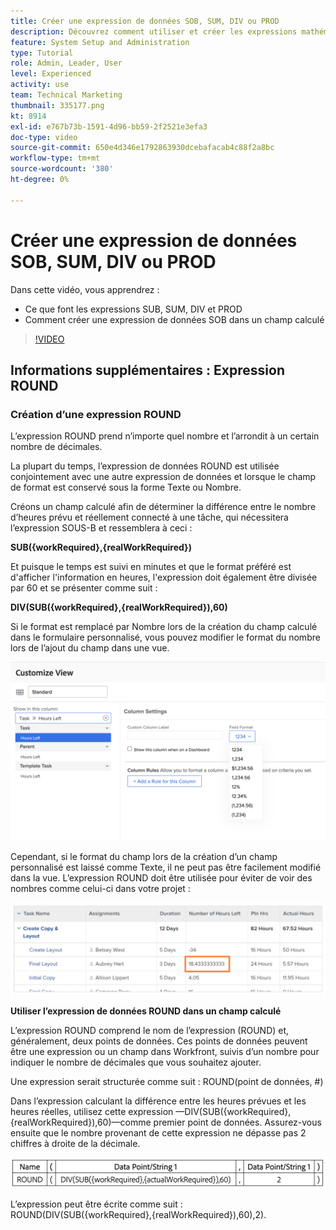 ```yaml
---
title: Créer une expression de données SOB, SUM, DIV ou PROD
description: Découvrez comment utiliser et créer les expressions mathématiques de base dans un champ calculé dans Adobe [!DNL Workfront].
feature: System Setup and Administration
type: Tutorial
role: Admin, Leader, User
level: Experienced
activity: use
team: Technical Marketing
thumbnail: 335177.png
kt: 8914
exl-id: e767b73b-1591-4d96-bb59-2f2521e3efa3
doc-type: video
source-git-commit: 650e4d346e1792863930dcebafacab4c88f2a8bc
workflow-type: tm+mt
source-wordcount: '380'
ht-degree: 0%

---
```


# Créer une expression de données SOB, SUM, DIV ou PROD

Dans cette vidéo, vous apprendrez :

* Ce que font les expressions SUB, SUM, DIV et PROD
* Comment créer une expression de données SOB dans un champ calculé

>[!VIDEO](https://video.tv.adobe.com/v/335177/?quality=12&learn=on)

## Informations supplémentaires : Expression ROUND

### Création d’une expression ROUND

L’expression ROUND prend n’importe quel nombre et l’arrondit à un certain nombre de décimales.

La plupart du temps, l’expression de données ROUND est utilisée conjointement avec une autre expression de données et lorsque le champ de format est conservé sous la forme Texte ou Nombre.

Créons un champ calculé afin de déterminer la différence entre le nombre d’heures prévu et réellement connecté à une tâche, qui nécessitera l’expression SOUS-B et ressemblera à ceci :

**SUB({workRequired},{realWorkRequired})**

Et puisque le temps est suivi en minutes et que le format préféré est d&#39;afficher l&#39;information en heures, l&#39;expression doit également être divisée par 60 et se présenter comme suit :

**DIV(SUB({workRequired},{realWorkRequired}),60)**

Si le format est remplacé par Nombre lors de la création du champ calculé dans le formulaire personnalisé, vous pouvez modifier le format du nombre lors de l’ajout du champ dans une vue.

![Équilibreur de charge de travail avec rapport d’utilisation](assets/round01.png)

Cependant, si le format du champ lors de la création d’un champ personnalisé est laissé comme Texte, il ne peut pas être facilement modifié dans la vue. L’expression ROUND doit être utilisée pour éviter de voir des nombres comme celui-ci dans votre projet :

![Équilibreur de charge de travail avec rapport d’utilisation](assets/round02.png)

<b>Utiliser l’expression de données ROUND dans un champ calculé</b>

L’expression ROUND comprend le nom de l’expression (ROUND) et, généralement, deux points de données. Ces points de données peuvent être une expression ou un champ dans Workfront, suivis d’un nombre pour indiquer le nombre de décimales que vous souhaitez ajouter.

Une expression serait structurée comme suit : ROUND(point de données, #)

Dans l’expression calculant la différence entre les heures prévues et les heures réelles, utilisez cette expression —DIV(SUB({workRequired},{realWorkRequired}),60)—comme premier point de données. Assurez-vous ensuite que le nombre provenant de cette expression ne dépasse pas 2 chiffres à droite de la décimale.

![Équilibreur de charge de travail avec rapport d’utilisation](assets/round03.png)

L’expression peut être écrite comme suit : ROUND(DIV(SUB({workRequired},{realWorkRequired}),60),2).
